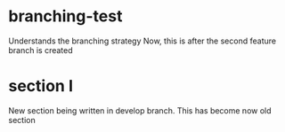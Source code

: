 # branching-test
Understands the branching strategy
Now, this is after the second feature branch is created

# section I
New section being written in develop branch. This has become now old section
